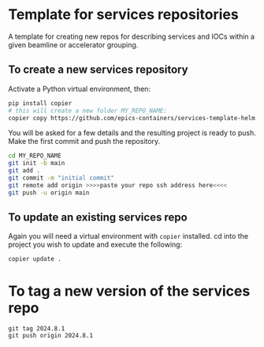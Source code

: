 # Template for services repositories

A template for creating new repos for describing services and IOCs within a given beamline or accelerator grouping.

## To create a new services repository

Activate a Python virtual environment, then:

```bash
pip install copier
# this will create a new folder MY_REPO_NAME:
copier copy https://github.com/epics-containers/services-template-helm MY_REPO_NAME
```
You will be asked for a few details and the resulting project is ready to push.
Make the first commit and push the repository.

```bash
cd MY_REPO_NAME
git init -b main
git add .
git commit -m "initial commit"
git remote add origin >>>>paste your repo ssh address here<<<<
git push -u origin main
```

## To update an existing services repo

Again you will need a virtual environment with `copier` installed.
cd into the project you wish to update and execute the following:

```bash
copier update .
```

# To tag a new version of the services repo
```
git tag 2024.8.1
git push origin 2024.8.1
```

